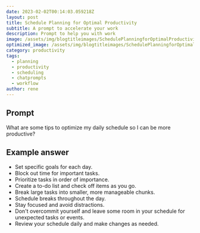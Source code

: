 ```yaml
---
date: 2023-02-02T00:14:03.059218Z
layout: post
title: Schedule Planning for Optimal Productivity
subtitle: A prompt to accelerate your work
description: Prompt to help you with work 
image: /assets/img/blogtitleimages/SchedulePlanningforOptimalProductivity.webp
optimized_image: /assets/img/blogtitleimages/SchedulePlanningforOptimalProductivity.webp
category: productivity
tags:
  - planning
  - productivity
  - scheduling
  - chatprompts
  - workflow
author: rene
---
```


## Prompt

  <div class='promptinnerdivtop'>
    <div class='prompttextdiv'>
    <p>What are some tips to optimize my daily schedule so I can be more productive?</p>
    </div>
  </div>


## Example answer
  <div class='promptinnerdivbottom' >
    <div class='prompttextdiv'>
    <p>

<ul>
  <li>Set specific goals for each day.</li>
  <li>Block out time for important tasks.</li>
  <li>Prioritize tasks in order of importance.</li>
  <li>Create a to-do list and check off items as you go.</li>
  <li>Break large tasks into smaller, more manageable chunks.</li>
  <li>Schedule breaks throughout the day.</li>
  <li>Stay focused and avoid distractions.</li>
  <li>Don't overcommit yourself and leave some room in your schedule for unexpected tasks or events.</li>
  <li>Review your schedule daily and make changes as needed.</li>
</ul></p>
    </div>
  </div>
